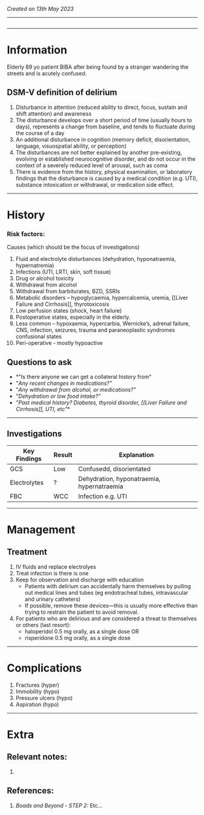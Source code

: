 *Created on 13th May 2023*

---
```toc
```
---

# Information
Elderly 89 yo patient BIBA after being found by a stranger wandering the streets and is acutely confused.


## DSM-V definition of delirium
1. Disturbance in attention (reduced ability to direct, focus, sustain and shift attention) and awareness
2.  The disturbance develops over a short period of time (usually hours to days), represents a change from baseline, and tends to fluctuate during the course of a day
3.  An additional disturbance in cognition (memory deficit, disorientation, language, visuospatial ability, or perception)
4.  The disturbances are not better explained by another pre-existing, evolving or established neurocognitive disorder, and do not occur in the context of a severely reduced level of arousal, such as coma
5.  There is evidence from the history, physical examination, or laboratory findings that the disturbance is caused by a medical condition (e.g. UTI), substance intoxication or withdrawal, or medication side effect.


--- 
# History
### Risk factors:
Causes (which should be the focus of investigations)
1.  Fluid and electrolyte disturbances (dehydration, hyponatraemia, hypernatremia)
2.  Infections (UTI, LRTI, skin, soft tissue)
3.  Drug or alcohol toxicity
4.  Withdrawal from alcohol
5.  Withdrawal from barbiturates, BZD, SSRIs
6.  Metabolic disorders – hypoglycaemia, hypercalcemia, uremia, [[Liver Failure and Cirrhosis]], thyrotoxicosis
7.  Low perfusion states (shock, heart failure)
8.  Postoperative states, especially in the elderly.
9.  Less common – hypoxaemia, hypercarbia, Wernicke’s, adrenal failure, CNS, infection, seizures, trauma and paraneoplastic syndromes confusional states
10. Peri-operative - mostly hypoactive


## Questions to ask
- *"Is there anyone we can get a collateral history from"
- "*Any recent changes in medications?"*
- "*Any withdrawal from alcohol, or medications?"*
- "*Dehydration or low food intake?"*
- "*Past medical history? Diabetes, thyroid disorder, [[Liver Failure and Cirrhosis]], UTI, etc"**
---

## Investigations
|Key Findings| Result | Explanation                                |
| ------------ | ------ | ------------------------------------------ |
| GCS          | Low    | Confusedd, disorientated                   |
| Electrolytes | ?      | Dehydration, hyponatraemia, hypernatraemia |
| FBC          | WCC    | Infection e.g. UTI                         |             |        |                                            |


---

# Management
## Treatment
1. IV fluids and replace electrolyes
2. Treat infection is there is one 
3. Keep for observation and discharge with education
	- Patients with delirium can accidentally harm themselves by pulling out medical lines and tubes (eg endotracheal tubes, intravascular and urinary catheters)
	- If possible, remove these devices—this is usually more effective than trying to restrain the patient to avoid removal.
4. For patients who are delirious and are considered a threat to themselves or others (last resort):
	- haloperidol 0.5 mg orally, as a single dose OR
	- risperidone 0.5 mg orally, as a single dose



---

# Complications

1.  Fractures (hyper)
2.  Immobility (hypo)
3.  Pressure ulcers (hypo)
4.  Aspiration (hypo)

---

# Extra
## Relevant notes:
1. 
## References:
1. *Boads and Beyond - STEP 2:* Etc...